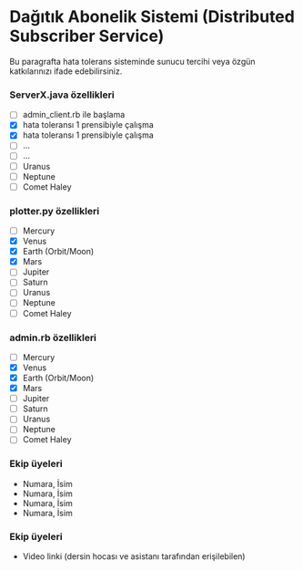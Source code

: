 # Dağıtık Abonelik Sistemi (Distributed Subscriber Service)

Bu paragrafta hata tolerans sisteminde sunucu tercihi veya özgün katkılarınızı ifade edebilirsiniz.


### ServerX.java özellikleri

- [ ] admin_client.rb ile başlama
- [x] hata toleransı 1 prensibiyle çalışma
- [x] hata toleransı 1 prensibiyle çalışma
- [ ] ...
- [ ] ...
- [ ] Uranus
- [ ] Neptune
- [ ] Comet Haley

### plotter.py özellikleri

- [ ] Mercury
- [x] Venus
- [x] Earth (Orbit/Moon)
- [x] Mars
- [ ] Jupiter
- [ ] Saturn
- [ ] Uranus
- [ ] Neptune
- [ ] Comet Haley

### admin.rb özellikleri

- [ ] Mercury
- [x] Venus
- [x] Earth (Orbit/Moon)
- [x] Mars
- [ ] Jupiter
- [ ] Saturn
- [ ] Uranus
- [ ] Neptune
- [ ] Comet Haley

### Ekip üyeleri

- Numara, İsim
- Numara, İsim
- Numara, İsim
- Numara, İsim

### Ekip üyeleri

- Video linki (dersin hocası ve asistanı tarafından  erişilebilen)
